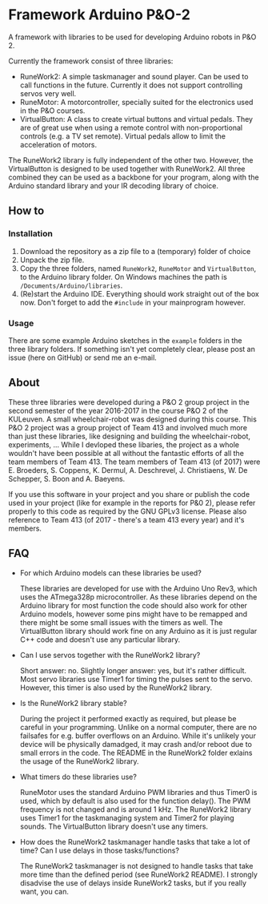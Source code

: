 # Framework Arduino P&O-2

A framework with libraries to be used for developing Arduino robots in P&O 2.

Currently the framework consist of three libraries:
- RuneWork2: A simple taskmanager and sound player. Can be used to call functions in the future. Currently it does not support controlling servos very well.
- RuneMotor: A motorcontroller, specially suited for the electronics used in the P&O courses.
- VirtualButton: A class to create virtual buttons and virtual pedals. They are of great use when using a remote control with non-proportional controls (e.g. a TV set remote). Virtual pedals allow to limit the acceleration of motors.

The RuneWork2 library is fully independent of the other two. However, the VirtualButton is designed to be used together with RuneWork2. All three combined they can be used as a backbone for your program, along with the Arduino standard library and your IR decoding library of choice.


## How to
### Installation
1. Download the repository as a zip file to a (temporary) folder of choice
2. Unpack the zip file.
3. Copy the three folders, named `RuneWork2`, `RuneMotor` and `VirtualButton`, to the Arduino library folder. On Windows machines the path is `/Documents/Arduino/libraries`.
4. (Re)start the Arduino IDE. Everything should work straight out of the box now. Don't forget to add the `#include` in your mainprogram however.


### Usage
There are some example Arduino sketches in the `example` folders in the three library folders. If something isn't yet completely clear, please post an issue (here on GitHub) or send me an e-mail.


## About
These three libraries were developed during a P&O 2 group project in the second semester of the year 2016-2017 in the course P&O 2 of the KULeuven. A small wheelchair-robot was designed during this course. This P&O 2 project was a group project of Team 413 and involved much more than just these libraries, like designing and building the wheelchair-robot, experiments, ... While I devloped these libaries, the project as a whole wouldn't have been possible at all without the fantastic efforts of all the team members of Team 413. The team members of Team 413 (of 2017) were E. Broeders, S. Coppens, K. Dermul, A. Deschrevel, J. Christiaens, W. De Schepper, S. Boon and A. Baeyens.

If you use this software in your project and you share or publish the code used in your project (like for example in the reports for P&0 2), please refer properly to this code as required by the GNU GPLv3 license. Please also reference to Team 413 (of 2017 - there's a team 413 every year) and it's members.


## FAQ
- For which Arduino models can these libraries be used?

   These libraries are developed for use with the Arduino Uno Rev3, which uses the ATmega328p microcontroller. As these libraries depend on the Arduino library for most function the code should also work for other Arduino models, however some pins might have to be remapped and there might be some small issues with the timers as well. The VirtualButton library should work fine on any Arduino as it is just regular C++ code and doesn't use any particular library.  

- Can I use servos together with the RuneWork2 library?

   Short answer: no. Slightly longer answer: yes, but it's rather difficult. Most servo libraries use Timer1 for timing the pulses sent to the servo. However, this timer is also used by the RuneWork2 library.

- Is the RuneWork2 library stable?

   During the project it performed exactly as required, but please be careful in your programming. Unlike on a normal computer, there are no failsafes for e.g. buffer overflows on an Arduino. While it's unlikely your device will be physically damadged, it may crash and/or reboot due to small errors in the code. The README in the RuneWork2 folder exlains the usage of the RuneWork2 library.  

- What timers do these libraries use?

   RuneMotor uses the standard Arduino PWM libraries and thus Timer0 is used, which by default is also used for the function delay(). The PWM frequency is not changed and is around 1 kHz. The RuneWork2 library uses Timer1 for the taskmanaging system and Timer2 for playing sounds. The VirtualButton library doesn't use any timers.  

- How does the RuneWork2 taskmanager handle tasks that take a lot of time? Can I use delays in those tasks/functions?

   The RuneWork2 taskmanager is not designed to handle tasks that take more time than the defined period (see RuneWork2 README). I strongly disadvise the use of delays inside RuneWork2 tasks, but if you really want, you can.

